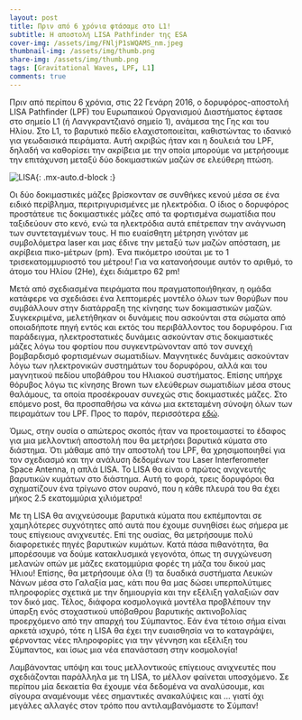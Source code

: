 ```yaml
---
layout: post
title: Πριν από 6 χρόνια φτάσαμε στο L1!
subtitle: Η αποστολή LISA Pathfinder της ESA
cover-img: /assets/img/FNljP1sWQAMS_nm.jpeg
thumbnail-img: /assets/img/thumb.png
share-img: /assets/img/thumb.png
tags: [Gravitational Waves, LPF, L1]
comments: true
---
```


Πριν από περίπου 6 χρόνια, στις 22 Γενάρη 2016, ο δορυφόρος-αποστολή LISA Pathfinder (LPF) του Ευρωπαικού Οργανισμού Διαστήματος έφτασε στο σημείο L1 (ή Λανγκραντζιανό σημείο 1), ανάμεσα της Γης και του Ηλίου. Στο L1, το βαρυτικό πεδίο ελαχιστοποιείται, καθιστώντας το ιδανικό για γεωδαισικά πειράματα. Αυτή ακριβώς ήταν και η δουλειά του LPF, δηλαδή να καθορίσει την ακρίβεια με την οποία μπορούμε να μετρήσουμε την επιτάχυνση μεταξύ δύο δοκιμαστικών μαζών σε ελεύθερη πτώση.

![LISA](https://karnesis.files.wordpress.com/2020/12/lisa.jpg?w=500){: .mx-auto.d-block :}

Οι δύο δοκιμαστικές μάζες βρίσκονταν σε συνθήκες κενού μέσα σε ένα ειδικό περίβλημα, περιτριγυρισμένες με ηλεκτρόδια. Ο ίδιος ο δορυφόρος προστάτευε τις δοκιμαστικές μάζες από τα φορτισμένα σωματίδια που ταξιδεύουν στο κενό, ενώ τα ηλεκτρόδια αυτά επέτρεπαν την ανάγνωση των συντεταγμένων τους. Η πιο ευαίσθητη μέτρηση γινόταν με συμβολόμετρα laser και μας έδινε την μεταξύ των μαζών απόσταση, με ακρίβεια πικο-μέτρων (pm). Ένα πικόμετρο ισούται με το 1 τρισεκατομμυριοστό του μέτρου! Για να κατανοήσουμε αυτόν το αριθμό, το άτομο του Ηλίου (2He), έχει διάμετρο 62 pm!

Μετά από σχεδιασμένα πειράματα που πραγματοποιήθηκαν, η ομάδα κατάφερε να σχεδιάσει ένα λεπτομερές μοντέλο όλων των θορύβων που συμβάλλουν στην διατάρραξη της κίνησης των δοκιμαστικών μαζών. Συγκεκριμένα, μελετήθηκαν οι δυνάμεις που ασκούνται στα σώματα από οποιαδήποτε πηγή εντός και εκτός του περιβάλλοντος του δορυφόρου. Για παράδειγμα, ηλεκτροστατικές δυνάμεις ασκούνταν στις δοκιμαστικές μάζες λόγω του φορτίου που συγκεντρώνονταν από τον συνεχή βομβαρδισμό φορτισμένων σωματιδίων. Μαγνητικές δυνάμεις ασκούνταν λόγω των ηλεκτρονικών συστημάτων του δορυφόρου, αλλά και του μαγνητικού πεδίου υποβάθρου του Ηλιακού συστήματος. Επίσης υπήρχε θόρυβος λόγω τις κίνησης Brown των ελεύθερων σωματιδίων μέσα στους θαλάμους, τα οποία προσέκρουαν συνεχώς στις δοκιμαστικές μάζες. Στο επόμενο post, θα προσπαθήσω να κάνω μια εκτεταμένη σύνοψη όλων των πειραμάτων του LPF. Προς το παρόν, περισσότερα [εδώ](https://sci.esa.int/web/lisa-pathfinder).

Όμως, στην ουσία ο απώτερος σκοπός ήταν να προετοιμαστεί το έδαφος για μια μελλοντική αποστολή που θα μετρήσει βαρυτικά κύματα στο διάστημα. Ότι μάθαμε από την αποστολή του LPF, θα χρησιμοποιηθεί για τον σχεδιασμό και την ανάλυση δεδομένων του Laser Interferometer Space Antenna, η απλά LISA. Το LISA θα είναι ο πρώτος ανιχνευτής βαρυτικών κυμάτων στο διάστημα. Αυτή το φορά, τρεις δορυφόροι θα σχηματίζουν ένα τρίγωνο στον ουρανό, που η κάθε πλευρά του θα έχει μήκος 2.5 εκατομμύρια χιλιόμετρα!

Με τη LISA θα ανιχνεύσουμε βαρυτικά κύματα που εκπέμπονται σε χαμηλότερες συχνότητες από αυτά που έχουμε συνηθίσει έως σήμερα με τους επίγειους ανιχνευτές. Επί της ουσίας, θα μετρήσουμε πολύ διαφορετικές πηγές βαρυτικών κυμάτων. Κατά πάσα πιθανότητα, θα μπορέσουμε να δούμε κατακλυσμικά γεγονότα, όπως τη συγχώνευση μελανών οπών με μάζες εκατομμύρια φορές τη μάζα του δικού μας Ήλιου! Επίσης, θα μετρήσουμε όλα (!) τα δυαδικά συστήματα Λευκών Νάνων μέσα στο Γαλαξία μας, κάτι που θα μας δώσει υπερπολύτιμες πληροφορίες σχετικά με την δημιουργία και την εξέλιξη γαλαξιών σαν τον δικό μας. Τέλος, διάφορα κοσμολογικά μοντέλα προβλέπουν την ύπαρξη ενός στοχαστικού υπόβαθρου βαρυτικής ακτινοβολίας προερχόμενο από την απαρχή του Σύμπαντος. Εάν ένα τέτοιο σήμα είναι αρκετά ισχυρό, τότε η LISA θα έχει την ευαισθησία να το καταγράψει, φέρνοντας νέες πληροφορίες για την γέννηση και εξέλιξη του Σύμπαντος, και ίσως μια νέα επανάσταση στην κοσμολογία!

Λαμβάνοντας υπόψη και τους μελλοντικούς επίγειους ανιχνευτές που σχεδιάζονται παράλληλα με τη LISA, το μέλλον φαίνεται υποσχόμενο. Σε περίπου μία δεκαετία θα έχουμε νέα δεδομένα να αναλύσουμε, και σίγουρα αναμένουμε νέες σημαντικές ανακαλύψεις και … γιατί όχι μεγάλες αλλαγές στον τρόπο που αντιλαμβανόμαστε το Σύμπαν!
